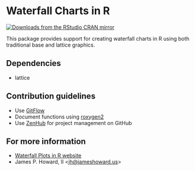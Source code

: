 # Waterfall Charts in R

[![Downloads from the RStudio CRAN mirror](http://cranlogs.r-pkg.org/badges/waterfall)](https://CRAN.R-project.org/package=waterfall)

This package provides support for creating waterfall charts in R using
both traditional base and lattice graphics.

## Dependencies

* lattice

## Contribution guidelines

* Use [GitFlow](http://nvie.com/posts/a-successful-git-branching-model/)
* Document functions using [roxygen2](https://github.com/yihui/roxygen2)
* Use [ZenHub](https://www.zenhub.com/) for project management on GitHub

## For more information

* [Waterfall Plots in R website](https://jameshoward.us/software/waterfall)
* James P. Howard, II &lt;jh@jameshoward.us&gt;
